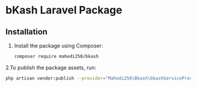# bKash Laravel Package

## Installation

1. Install the package using Composer:
   ```bash
   composer require mahedi250/bkash

  2.To publish the package assets, run:

```bash
php artisan vendor:publish --provider="Mahedi250\Bkash\bkashServiceProvider"

